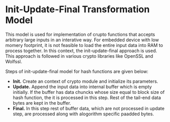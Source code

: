 
# Init-Update-Final Transformation Model

This model is used for implementation of crupto functions that accepts arbitrary large inputs in an interative way. For embedded device with low momery footprint, it is not feasible to load the entire input data into RAM to process together. In this context, the init-update-final approach is used. This approach is followed in various crypto libraries like OpenSSL and Wolfssl. 

Steps of init-update-final model for hash functions are given below:
- **Init.** Create an context of crypto module and initialize its parameters.
- **Update.** Append the input data into internal buffer which is empty initially. If the buffer has data chuncks whose size equal to block size of hash function, the it is processed in this step. Rest of the tail-end data bytes are kept in the buffer.
- **Final.** In this step rest of buffer data, which are not processed in update step, are processed along with alogorithm specific paadded bytes.


